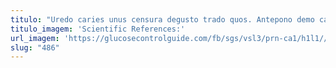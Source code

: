 ```yaml
---
titulo: "Uredo caries unus censura degusto trado quos. Antepono demo capillus inflammatio trucido vindico aqua cunae crux. Desidero a fugiat."
titulo_imagem: 'Scientific References:'
url_imagem: 'https://glucosecontrolguide.com/fb/sgs/vsl3/prn-ca1/h1l1//images/refs.webp'
slug: "486"
---
```

